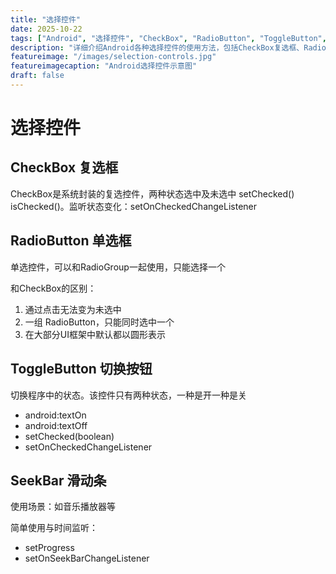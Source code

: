 ```yaml
---
title: "选择控件"
date: 2025-10-22
tags: ["Android", "选择控件", "CheckBox", "RadioButton", "ToggleButton", "SeekBar"]
description: "详细介绍Android各种选择控件的使用方法，包括CheckBox复选框、RadioButton单选框、ToggleButton切换按钮和SeekBar滑动条"
featureimage: "/images/selection-controls.jpg"
featureimagecaption: "Android选择控件示意图"
draft: false
---
```


# 选择控件

## CheckBox 复选框

CheckBox是系统封装的复选控件，两种状态选中及未选中 setChecked() isChecked()。监听状态变化：setOnCheckedChangeListener

## RadioButton 单选框

单选控件，可以和RadioGroup一起使用，只能选择一个

和CheckBox的区别：
1. 通过点击无法变为未选中
2. 一组 RadioButton，只能同时选中一个
3. 在大部分UI框架中默认都以圆形表示

## ToggleButton 切换按钮

切换程序中的状态。该控件只有两种状态，一种是开一种是关

- android:textOn
- android:textOff
- setChecked(boolean)
- setOnCheckedChangeListener

## SeekBar 滑动条

使用场景：如音乐播放器等

简单使用与时间监听：
- setProgress
- setOnSeekBarChangeListener
